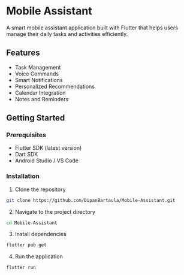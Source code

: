 # Mobile Assistant

A smart mobile assistant application built with Flutter that helps users manage their daily tasks and activities efficiently.

## Features

- Task Management
- Voice Commands
- Smart Notifications
- Personalized Recommendations
- Calendar Integration
- Notes and Reminders

## Getting Started

### Prerequisites

- Flutter SDK (latest version)
- Dart SDK
- Android Studio / VS Code

### Installation

1. Clone the repository
```bash
git clone https://github.com/DipanBartaula/Mobile-Assistant.git
```
2. Navigate to the project directory
```bash
cd Mobile-Assistant
```
3. Install dependencies
```bash
flutter pub get
```
4. Run the application
```bash
flutter run
```